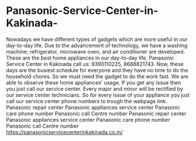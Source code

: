 # Panasonic-Service-Center-in-Kakinada-
Nowadays we have different types of gadgets which are more useful in our day-to-day life. Due to the advancement of technology, we have a washing machine; refrigerator, microwave oven, and air conditioner are developed. These are the best home appliances in our day-to-day life. Panasonic Service Center in Kakinada call us: 9390110225, 8688821743.     Now, these days are the busiest schedule for everyone and they have no time to do the household chores. So we must need the gadget to do the work fast. We are able to observe these home appliances' usage. If you get any issue then you just call our service center. Every major and minor will be rectified by our service center technicians. So for every issue of your appliance you just call our service center phone numbers to trough the webpage link. Panasonic repair center Panasonic appliances service center   Panasonic care phone number Panasonic call Centre number Panasonic repair center Panasonic appliances service center   Panasonic care phone number Panasonic call Centre number   https://panasonicservicecenterinkakinada.co.in/
